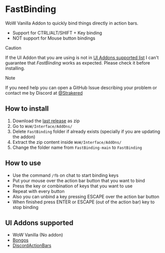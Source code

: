 # FastBinding

WoW Vanilla Addon to quickly bind things directly in action bars.

- Support for CTRL/ALT/SHIFT + Key binding
- NOT support for Mouse button bindings

> [!CAUTION]
> If the UI Addon that you are using is not in [UI Addons supported list](./#ui-addons-supported) I can't guarantee that *FastBinding* works as expected. Please check it before installing.

> [!NOTE]
> If you need help you can open a GitHub Issue describing your problem or contact me by Discord at [@Strakered](http://discordapp.com/users/strakered)

## How to install

1. Download the [last release](https://github.com/CDNievas/FastBinding/releases/latest) as zip
2. Go to `WoW/Interface/AddOns/`
3. Delete `FastBinding` folder if already exists (specially if you are updating the addon)
4. Extract the zip content inside `WoW/Interface/AddOns/`
5. Change the folder name from `FastBinding-main` to `FastBinding`

## How to use

- Use the command `/fb` on chat to start binding keys
- Put your mouse over the action bar button that you want to bind
- Press the key or combination of keys that you want to use
- Repeat with every button
- Also you can unbind a key pressing ESCAPE over the action bar button
- When finished press ENTER or ESCAPE (out of the action bar) key to stop binding

## UI Addons supported

- WoW Vanilla (No addon)
- [Bongos](https://github.com/mrrosh/Bongos)
- [DiscordActionBars](https://github.com/UndercityAddons-Vanilla/DiscordActionBars)
